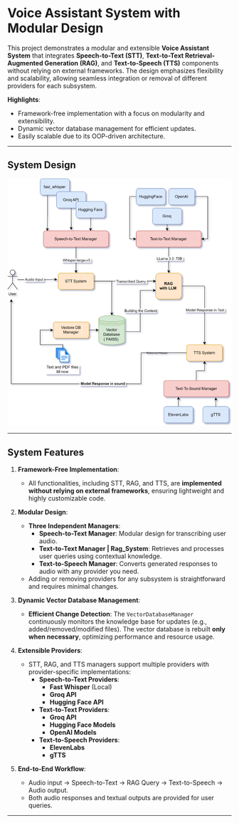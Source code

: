 # **Voice Assistant System with Modular Design**

This project demonstrates a modular and extensible **Voice Assistant System** that integrates **Speech-to-Text (STT)**, **Text-to-Text Retrieval-Augmented Generation (RAG)**, and **Text-to-Speech (TTS)** components without relying on external frameworks. The design emphasizes flexibility and scalability, allowing seamless integration or removal of different providers for each subsystem.

**Highlights**:
* Framework-free implementation with a focus on modularity and extensibility.
* Dynamic vector database management for efficient updates.
* Easily scalable due to its OOP-driven architecture.

---
## **System Design**
![System Design](./images/System_Design.svg)

---

## **System Features**

1. **Framework-Free Implementation**:
   - All functionalities, including STT, RAG, and TTS, are **implemented without relying on external frameworks**, ensuring lightweight and highly customizable code.

2. **Modular Design**:
   - **Three Independent Managers**:
     - **Speech-to-Text Manager**: Modular design for transcribing user audio.
     - **Text-to-Text Manager | Rag_System**: Retrieves and processes user queries using contextual knowledge.
     - **Text-to-Speech Manager**: Converts generated responses to audio with any provider you need.
   - Adding or removing providers for any subsystem is straightforward and requires minimal changes.

3. **Dynamic Vector Database Management**:
   - **Efficient Change Detection**: The `VectorDatabaseManager` continuously monitors the knowledge base for updates (e.g., added/removed/modified files). The vector database is rebuilt **only when necessary**, optimizing performance and resource usage.

4. **Extensible Providers**:
   - STT, RAG, and TTS managers support multiple providers with provider-specific implementations:
     - **Speech-to-Text Providers**:
       - **Fast Whisper** (Local)
       - **Groq API**
       - **Hugging Face API**
     - **Text-to-Text Providers**:
       - **Groq API**
       - **Hugging Face Models**
       - **OpenAI Models**
     - **Text-to-Speech Providers**:
       - **ElevenLabs**
       - **gTTS**

5. **End-to-End Workflow**:
   - Audio input → Speech-to-Text → RAG Query → Text-to-Speech → Audio output.
   - Both audio responses and textual outputs are provided for user queries.

---
